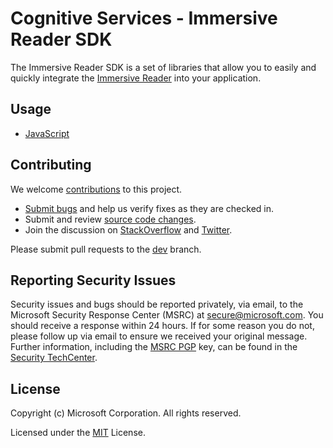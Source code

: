 # Cognitive Services - Immersive Reader SDK

The Immersive Reader SDK is a set of libraries that allow you to easily and quickly integrate the [Immersive Reader](https://azure.microsoft.com/services/cognitive-services/immersive-reader/) into your application.

## Usage

* [JavaScript](./js)

## Contributing

We welcome [contributions](CONTRIBUTING.md) to this project.

* [Submit bugs](https://github.com/microsoft/immersive-reader-sdk/issues) and help us verify fixes as they are checked in.
* Submit and review [source code changes](https://github.com/microsoft/immersive-reader-sdk/pulls).
* Join the discussion on [StackOverflow](https://stackoverflow.com/questions/tagged/immersive-reader) and [Twitter](https://twitter.com/hashtag/ImmersiveReader).

Please submit pull requests to the [dev](https://github.com/microsoft/immersive-reader-sdk/tree/dev) branch.

## Reporting Security Issues

Security issues and bugs should be reported privately, via email, to the Microsoft Security Response Center (MSRC) at
[secure@microsoft.com](mailto:secure@microsoft.com). You should receive a response within 24 hours. If for some reason
you do not, please follow up via email to ensure we received your original message. Further information, including the
[MSRC PGP](https://technet.microsoft.com/security/dn606155) key, can be found in the
[Security TechCenter](https://technet.microsoft.com/security/default).

## License

Copyright (c) Microsoft Corporation. All rights reserved.

Licensed under the [MIT](LICENSE.txt) License.
